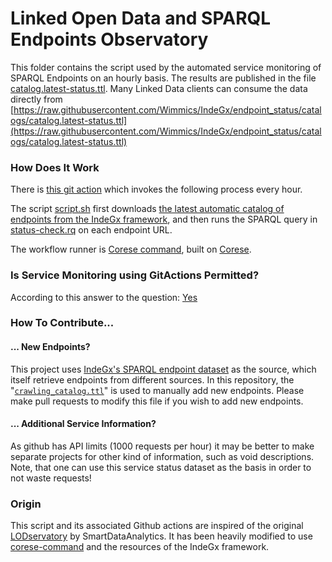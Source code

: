 # Linked Open Data and SPARQL Endpoints Observatory

This folder contains the script used by the automated service monitoring of SPARQL Endpoints on an hourly basis.
The results are published in the file [catalog.latest-status.ttl](https://github.com/Wimmics/IndeGx/blob/catalog_auto_refresh/catalogs/catalog.latest-status.ttl).
Many Linked Data clients can consume the data directly from [https://raw.githubusercontent.com/Wimmics/IndeGx/endpoint_status/catalogs/catalog.latest-status.ttl](https://raw.githubusercontent.com/Wimmics/IndeGx/endpoint_status/catalogs/catalog.latest-status.ttl)

### How Does It Work

There is [this git action](.github/workflows/catalog_status_action.yml) which invokes the following process every hour.

The script [script.sh](script.sh) first downloads [the latest automatic catalog of endpoints from the IndeGx framework](https://github.com/Wimmics/IndeGx/blob/catalog_auto_refresh/catalogs/catalog.auto_refresh.ttl), and then runs the SPARQL query in [status-check.rq](status-check.rq) on each endpoint URL.

The workflow runner is [Corese command](https://github.com/Wimmics/corese/blob/master/docs/getting%20started/Getting%20Started%20With%20Corese-command.md), built on [Corese](https://github.com/Wimmics/corese).

### Is Service Monitoring using GitActions Permitted?

According to this answer to the question: [Yes](https://github.community/t5/GitHub-Actions/Is-it-permitted-to-do-Remote-Requests-for-Service-Monitoring/m-p/50071#M7696)

### How To Contribute...

#### ... New Endpoints?

This project uses
[IndeGx's SPARQL endpoint dataset](https://raw.githubusercontent.com/Wimmics/IndeGx/catalog_auto_refresh/catalogs/catalog.auto_refresh.trig) as the source, which itself retrieve endpoints from different sources. In this repository, the "[`crawling_catalog.ttl`](https://github.com/Wimmics/IndeGx/blob/main/catalogs/crawling_catalog.ttl)" is used to manually add new endpoints. Please make pull requests to modify this file if you wish to add new endpoints.

#### ... Additional Service Information?

As github has API limits (1000 requests per hour) it may be better to make separate projects for other kind of information, such as void descriptions. Note, that one can use this service status dataset as the basis in order to not waste requests!

### Origin

This script and its associated Github actions are inspired of the original [LODservatory](https://github.com/SmartDataAnalytics/lodservatory) by SmartDataAnalytics. It has been heavily modified to use [corese-command](https://github.com/Wimmics/corese/tree/master#corese-command) and the resources of the IndeGx framework.


